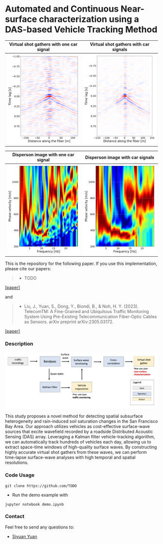 # Automated and Continuous Near-surface characterization using a DAS-based Vehicle Tracking Method

Virtual shot gathers with one car signal | Virtual shot gathers with car signals   
:-------------------------:|:-------------------------:
![](figures/shot_gather_one.png)  |  ![](figures/20221223/vs_time_540m_nCars_222.png)

Disperson image with one car signal | Disperson image with car signals   
:-------------------------:|:-------------------------:
![](figures/dispersion_one.png)  |  ![](figures/20221223/disp_time_540m_nCars_222.png)

This is the repository for the following paper. If you use this implementation, please cite our papers:

>* TODO

[[paper]]()

and

>* Liu, J., Yuan, S., Dong, Y., Biondi, B., & Noh, H. Y. (2023). TelecomTM: A Fine-Grained and Ubiquitous Traffic Monitoring System Using Pre-Existing Telecommunication Fiber-Optic Cables as Sensors. arXiv preprint arXiv:2305.03172.

[[paper]](https://arxiv.org/abs/2305.03172)

### Description

![flowchart.](figures/flowchart.png)

This study proposes a novel method for detecting spatial subsurface heterogeneity and rain-induced soil saturation changes in the San Francisco Bay Area. Our approach utilizes vehicles as cost-effective surface-wave sources that excite wavefield recorded by a roadside Distributed Acoustic Sensing (DAS) array. Leveraging a Kalman filter vehicle-tracking algorithm, we can automatically track hundreds of vehicles each day, allowing us to extract space-time windows of high-quality surface waves. By constructing highly accurate virtual shot gathers from these waves, we can perform time-lapse surface-wave analyses with high temporal and spatial resolutions.

### Code Usage
```
git clone https://github.com/TODO

```
- Run the demo example with
```
jupyter notebook demo.ipynb
```
### Contact
Feel free to send any questions to:
- [Siyuan Yuan](mailto:syyuan@stanford.edu)
